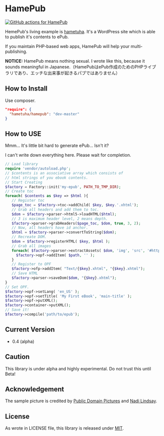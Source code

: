 HamePub
=======


[![GitHub actions for HamePub](https://github.com/hametuha/hamepub/actions/workflows/hamepub.yml/badge.svg)](https://github.com/hametuha/hamepub/actions)

HemePub's living example is [hametuha](http://hametuha.com). It's a WordPress site which is able to publish it's contents to ePub.

If you maintain PHP-based web apps, HamePub will help your multi-publishing.

**NOTICE:** HamePub means nothing sexual. I wrote like this, because it sounds meaningful in Japanese.（HamePubはePub作成のためのPHPライブラリであり、エッチな出来事が起きるパブではありません）

## How to Install

Use composer.

```json
"require": {
  "hametuha/hamepub": "dev-master"
}
```

## How to USE

Mmm... It's little bit hard to generate ePub... Isn't it?

I can't write down everything here. Please wait for completion.

```php
// Load library
require 'vendor/autoload.php';
// $contents is an associative array which consists of
// html strings of you ebook contents.
// Start Creating
$factory = Factory::init('my-epub', PATH_TO_TMP_DIR);
// Create toc
foreach( $contents as $key => $html ){
   // Register toc
   $page_toc = $factory->toc->addChild( $key, $key.'.xhtml');
   // Grab all headers and add them to toc.
   $dom = $factory->parser->html5->loadHTML($html);
   // 3 is maximum header level, 2 means depth. 
   $factory->parser->grabHeaders($page_toc, $dom, true, 3, 2);
   // Now, all headers have id anchor.
   $html = $factory->parser->convertToString($dom);
   // Recreate DOM.
   $dom = $factory->registerHTML( $key, $html );
   // Grab all images
   foreach( $factory->parser->extractAssets( $dom, 'img', 'src', '#http://example\.jp/assets#', ASSETS_DIR ) as $path ){
   	 $factory->opf->addItem( $path, '' );
   }
   // Register to OPF
   $factory->ofp->addItem( "Text/{$key}.xhtml", "{$key}.xhtml");
   // Save HTML
   $factory->parser->saveDom($dom, "{$key}.xhtml");
}
// Set OPF.
$factory->opf->setLang( 'en_US' );
$factory->opf->setTitle( 'My First eBook', 'main-title' );
$factory->opf->putXML();
$factory->container->putXML();
// Save it!
$factory->compile('path/to/epub');
```

## Current Version

- 0.4 (alpha)

## Caution

This library is under alpha and highly experimental. Do not trust this until Beta! 

## Acknowledgement

The sample picture is credited by [Public Domain Pictures](https://www.pexels.com/ja-jp/photo/87742/) and [Nadi Lindsay](https://www.pexels.com/ja-jp/photo/3078831/).

## License

As wrote in LICENSE file, this library is released under [MIT](https://opensource.org/licenses/MIT).
